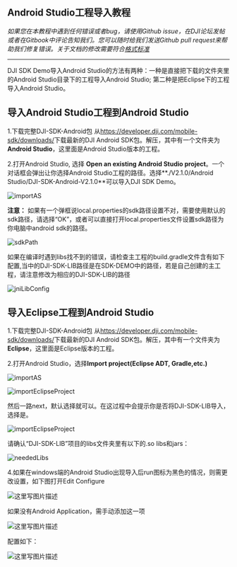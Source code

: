 ## Android Studio工程导入教程

<!-- toc -->

*如果您在本教程中遇到任何错误或者bug，请使用Github issue，在DJI论坛发帖或者在Gitbook中评论告知我们。您可以随时给我们发送Github pull request来帮助我们修复错误。关于文档的修改需要符合[格式标准](https://github.com/dji-sdk/Mobile-SDK-Tutorial/issues/19)*

---

DJI SDK Demo导入Android Studio的方法有两种：一种是直接把下载的文件夹里的Android Studio目录下的工程导入Android Studio; 第二种是把Eclipse下的工程导入Android Studio。

## 导入Android Studio工程到Android Studio

1.下载完整DJI-SDK-Android包
从<https://developer.dji.com/mobile-sdk/downloads/>下载最新的DJI Android SDK包。解压，其中有一个文件夹为**Android Studio**，这里面是Android Studio版本的工程。

2.打开Android Studio, 选择 **Open an existing Android Studio project**。一个对话框会弹出让你选择Android Studio工程的路径。选择**./V2.1.0/Android Studio/DJI-SDK-Android-V2.1.0**可以导入DJI SDK Demo。

![importAS](../../Images/Android/AndroidStudioMigration/importAS.png)

**注意：** 如果有一个弹框说local.properties的sdk路径设置不对，需要使用默认的sdk路径，请选择“OK”，或者可以直接打开local.properties文件设置sdk路径为你电脑中android sdk的路径。

![sdkPath](../../Images/Android/AndroidStudioMigration/sdkPath.png)

如果在编译时遇到libs找不到的错误，请检查主工程的build.gradle文件含有如下配置,当中的DJI-SDK-LIB路径是在SDK-DEMO中的路径，若是自己创建的主工程，请注意修改为相应的DJI-SDK-LIB的路径

![jniLibConfig](../../Images/Android/AndroidStudioMigration/jniLibConfig.png)

## 导入Eclipse工程到Android Studio


1.下载完整DJI-SDK-Android包
从<https://developer.dji.com/mobile-sdk/downloads/>下载最新的DJI Android SDK包。解压，其中有一个文件夹为**Eclipse**，这里面是Eclipse版本的工程。

2.打开Android Studio，选择**Import project(Eclipse ADT, Gradle,etc.)**

![importAS](../../Images/Android/AndroidStudioMigration/importAS.png)




![importEclipseProject](../../Images/Android/AndroidStudioMigration/importEclipseProject.png)

然后一路next，默认选择就可以。在这过程中会提示你是否将DJI-SDK-LIB导入，选择是。

![importEclipseProject](../../Images/Android/AndroidStudioMigration/importEclipseProject.png)

请确认“DJI-SDK-LIB”项目的libs文件夹里有以下的.so libs和jars：

![neededLibs](../../Images/Android/AndroidStudioMigration/neededLibs.png)


4.如果在windows端的Android Studio出现导入后run图标为黑色的情况，则需更改设置，如下图打开Edit Configure

![这里写图片描述](../../Images/Android/AndroidStudioMigration/9.png)  

如果没有Android Application，需手动添加这一项

![这里写图片描述](../../Images/Android/AndroidStudioMigration/7.png) 
 
 配置如下：
 
![这里写图片描述](../../Images/Android/AndroidStudioMigration/8.png)


